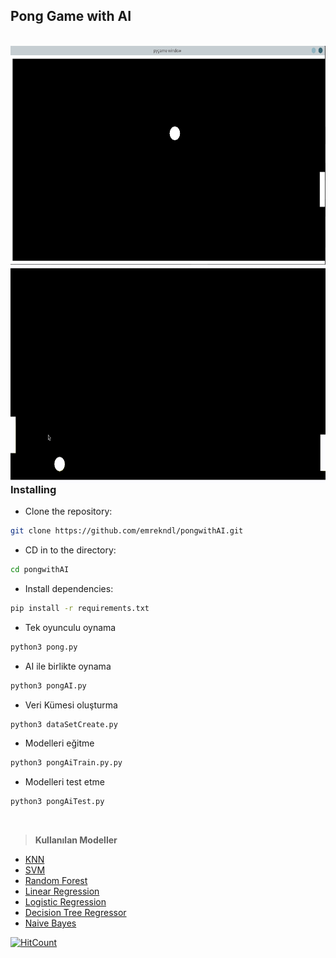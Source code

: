 ## Pong Game with AI
<br />

<img src="images/screenShot0.png" align="left" height="350" width="650" >

<img src="images/pongAi.GIF" align="right" height="350" width="650" >

<br />
<br />
<br />
<br />
<br />
<br />
<br />
<br />
<br />
<br />
<br />
<br />
<br />
<br />
<!-- :) -->

### Installing


* Clone the repository:

```sh
git clone https://github.com/emrekndl/pongwithAI.git
```

* CD in to the directory:

```sh
cd pongwithAI
```

* Install dependencies:

```sh
pip install -r requirements.txt
```

* Tek oyunculu oynama
```sh
python3 pong.py
```
* AI ile birlikte oynama
```sh
python3 pongAI.py
```
* Veri Kümesi oluşturma
```sh
python3 dataSetCreate.py
```
* Modelleri eğitme
```sh
python3 pongAiTrain.py.py
```
* Modelleri test etme
```sh
python3 pongAiTest.py
```
<br />

> **Kullanılan Modeller**
- [KNN](https://scikit-learn.org/stable/modules/generated/sklearn.neighbors.KNeighborsRegressor.html#sklearn.neighbors.KNeighborsRegressor)
- [SVM](https://scikit-learn.org/stable/modules/generated/sklearn.svm.SVR.html)
- [Random Forest](https://scikit-learn.org/stable/modules/generated/sklearn.ensemble.RandomForestRegressor.html)
- [Linear Regression](https://scikit-learn.org/stable/modules/generated/sklearn.linear_model.LinearRegression.html)
- [Logistic Regression](https://scikit-learn.org/stable/modules/generated/sklearn.linear_model.LogisticRegression.html)
- [Decision Tree Regressor](https://scikit-learn.org/stable/modules/generated/sklearn.tree.DecisionTreeRegressor.html)
- [Naive Bayes](https://scikit-learn.org/stable/modules/generated/sklearn.naive_bayes.GaussianNB.html)

[![HitCount](http://hits.dwyl.com/emrekndl/opencvPython.svg)](http://hits.dwyl.com/emrekndl/opencvPython)
